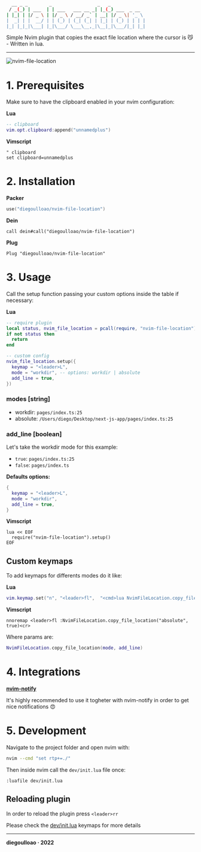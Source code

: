 ```bash
  __ _ _        _                 _   _             
 / _(_) | ___  | | ___   ___ __ _| |_(_) ___  _ __  
| |_| | |/ _ \ | |/ _ \ / __/ _` | __| |/ _ \| '_ \ 
|  _| | |  __/ | | (_) | (_| (_| | |_| | (_) | | | |
|_| |_|_|\___| |_|\___/ \___\__,_|\__|_|\___/|_| |_|

```
Simple Nvim plugin that copies the exact file location where the cursor is 😼 - Written in lua.

----

![nvim-file-location](https://user-images.githubusercontent.com/45423661/200167439-cbdc2a41-8e45-466b-b74c-83a8b474a24b.gif)

# 1. Prerequisites
Make sure to have the clipboard enabled in your nvim configuration:

**Lua**
```lua
-- clipboard
vim.opt.clipboard:append("unnamedplus")
```

**Vimscript**
```vim
" clipboard
set clipboard=unnamedplus
```

# 2. Installation

**Packer**
```lua
use("diegoulloao/nvim-file-location")
```

**Dein**
```vim
call dein#call("diegoulloao/nvim-file-location")
```

**Plug**
```vim
Plug "diegoulloao/nvim-file-location"
```

# 3. Usage
Call the setup function passing your custom options inside the table if necessary:

**Lua**
```lua
-- require plugin
local status, nvim_file_location = pcall(require, "nvim-file-location")
if not status then
  return
end

-- custom config
nvim_file_location.setup({
  keymap = "<leader>L",
  mode = "workdir", -- options: workdir | absolute
  add_line = true,
})
```

### modes [string]
- workdir: `pages/index.ts:25`
- absolute: `/Users/diego/Desktop/next-js-app/pages/index.ts:25`

### add_line [boolean]
Let's take the workdir mode for this example:

- `true`: `pages/index.ts:25`
- `false`: `pages/index.ts`

**Defaults options:**
```lua
{
  keymap = "<leader>L",
  mode = "workdir",
  add_line = true,
}
```

**Vimscript**
```vim
lua << EOF
  require("nvim-file-location").setup()
EOF
```

## Custom keymaps
To add keymaps for differents modes do it like:

**Lua**
```lua
vim.keymap.set("n", "<leader>fl",  "<cmd>lua NvimFileLocation.copy_file_location('absolute', true)<cr>")
```

**Vimscript**
```vim
nnoremap <leader>fl :NvimFileLocation.copy_file_location("absolute", true)<cr>
```

Where params are:
```lua
NvimFileLocation.copy_file_location(mode, add_line)
```

# 4. Integrations
**[nvim-notify](https://github.com/rcarriga/nvim-notify)**

It's highly recommended to use it togheter with nvim-notify in order to get nice notifications 😍

# 5. Development
Navigate to the project folder and open nvim with:

```bash
nvim --cmd "set rtp+=./"
```

Then inside nvim call the `dev/init.lua` file once:
```
:luafile dev/init.lua
```
## Reloading plugin
In order to reload the plugin press `<leader>rr`

Please check the [dev/init.lua](https://github.com/diegoulloao/nvim-file-location/blob/dev/dev/init.lua#L17) keymaps for more details

---
**diegoulloao · 2022**
